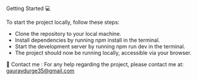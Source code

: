 Getting Started 💻

To start the project locally, follow these steps:

- Clone the repository to your local machine.
- Install dependencies by running npm install in the terminal.
- Start the development server by running npm run dev in the terminal.
- The project should now be running locally, accessible via your browser.

📩 Contact me :
For any help regarding the project, please contact me at: gauravdurge35@gmail.com
